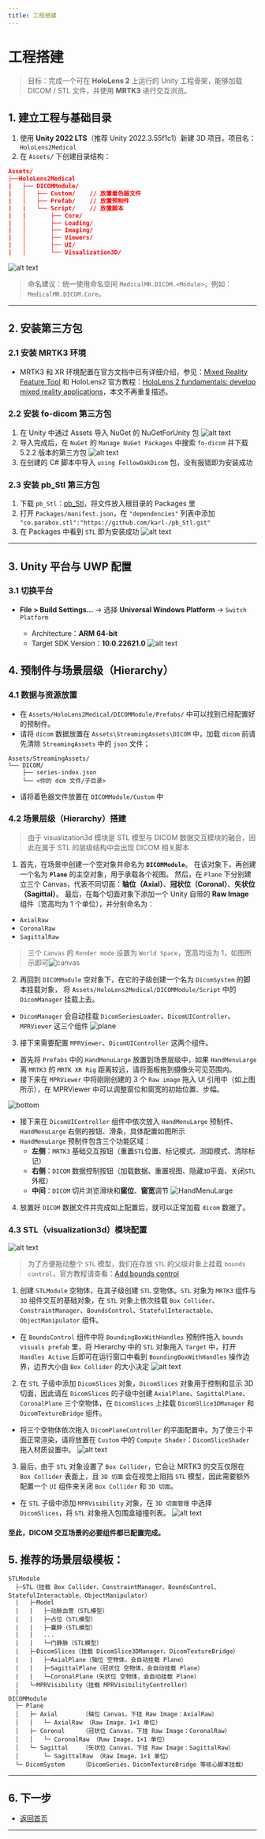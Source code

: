 ```yaml
---
title: 工程搭建
---
```

# 工程搭建

> 目标：完成一个可在 **HoloLens 2** 上运行的 Unity 工程骨架，能够加载 DICOM / STL 文件，并使用 **MRTK3** 进行交互浏览。

## 1. 建立工程与基础目录

1. 使用 **Unity 2022 LTS**（推荐 Unity 2022.3.55f1c1）新建 3D 项目，项目名：`HoloLens2Medical`
2. 在 `Assets/` 下创建目录结构：

```json
Assets/
├──HoloLens2Medical
|   ├── DICOMModule/
|   │   ├── Custom/    // 放置着色器文件
|   │   ├── Prefab/    // 放置预制件
|   |   └── Script/    // 放置脚本
|   |       ├── Core/
|   │       ├── Loading/
|   │       ├── Imaging/
|   │       ├── Viewers/
|   │       ├── UI/
|   │       └── Visualization3D/
```
![alt text](./imgs/document_structure.png)

> 命名建议：统一使用命名空间 `MedicalMR.DICOM.<Module>`，例如：`MedicalMR.DICOM.Core`。
---

## 2. 安装第三方包

### 2.1 安装 MRTK3 环境
* MRTK3 和 XR 环境配置在官方文档中已有详细介绍，参见：[Mixed Reality Feature Tool](https://learn.microsoft.com/en-us/windows/mixed-reality/develop/unity/welcome-to-mr-feature-tool) 和 HoloLens2 官方教程：[HoloLens 2 fundamentals: develop mixed reality applications](https://learn.microsoft.com/en-us/training/paths/beginner-hololens-2-tutorials/)，本文不再重复描述。

### 2.2 安装 fo-dicom 第三方包
1. 在 Unity 中通过 Assets 导入 NuGet 的 NuGetForUnity 包
![alt text](./imgs/import_packages.png)
2. 导入完成后，在 `NuGet` 的 `Manage NuGet Packages` 中搜索 `fo-dicom` 并下载 5.2.2 版本的第三方包
![alt text](./imgs/fo-dicom.png)
3. 在创建的 C# 脚本中导入 `using FellowOakDicom` 包，没有报错即为安装成功

### 2.3 安装 pb_Stl 第三方包
1. 下载 `pb_Stl`：[pb_Stl](https://github.com/karl-/pb_Stl)，将文件放入根目录的 Packages 里
2. 打开 `Packages/manifest.json`，在 `"dependencies"` 列表中添加 `"co.parabox.stl":"https://github.com/karl-/pb_Stl.git"`
3. 在 Packages 中看到 `STL` 即为安装成功
![alt text](./imgs/stl.png)
---

## 3. Unity 平台与 UWP 配置

### 3.1 切换平台

* **File > Build Settings…** → 选择 **Universal Windows Platform** → `Switch Platform`

  * Architecture：**ARM 64-bit**
  * Target SDK Version：**10.0.22621.0**
![alt text](./imgs/uwp.png)


## 4. 预制件与场景层级（Hierarchy）

### 4.1 数据与资源放置
* 在 `Assets/HoloLens2Medical/DICOMModule/Prefabs/` 中可以找到已经配置好的预制件。
* 请将 `dicom` 数据放置在 `Assets\StreamingAssets\DICOM` 中，加载 `dicom` 前请先清除 `StreamingAssets` 中的 `json` 文件；

```
Assets/StreamingAssets/
└── DICOM/
    ├── series-index.json
    └── <你的 dcm 文件/子目录>
```
* 请将着色器文件放置在 `DICOMModule/Custom` 中

### 4.2 场景层级（Hierarchy）搭建
> 由于 visualization3d 模块是 STL 模型与 DICOM 数据交互模块的融合，因此在属于 STL 的层级结构中会出现 DICOM 相关脚本

1. 首先，在场景中创建一个空对象并命名为 **`DICOMModule`**。
在该对象下，再创建一个名为 **`Plane`** 的主空对象，用于承载各个视图。
然后，在 `Plane` 下分别建立三个 Canvas，代表不同切面：**轴位（Axial）**、**冠状位（Coronal）**、**矢状位（Sagittal）**。
最后，在每个切面对象下添加一个 Unity 自带的 **Raw Image** 组件（宽高均为 1 个单位），并分别命名为：

* `AxialRaw`
* `CoronalRaw`
* `SagittalRaw`
> 三个 `Canvas` 的 `Render mode` 设置为 `World Space`，宽高均设为 1，如图所示即可![canvas](./imgs/canvas.png)


2. 再回到 `DICOMModule` 空对象下，在它的子级创建一个名为 `DicomSystem` 的脚本挂载对象，
将 `Assets/HoloLens2Medical/DICOMModule/Script` 中的 `DicomManager` 挂载上去。
* `DicomManager` 会自动挂载 `DicomSeriesLoader`、`DicomUIController`、`MPRViewer` 这三个组件
![plane](./imgs/plane.png)

3. 接下来需要配置 `MPRViewer`、`DicomUIController` 这两个组件。
* 首先将 `Prefabs` 中的 `HandMenuLarge` 放置到场景层级中，如果 `HandMenuLarge` 离 `MRTK3` 的 `MRTK XR Rig` 距离较远，请将面板拖到摄像头可见范围内。
* 接下来在 `MPRViewer` 中将刚刚创建的 3 个 `Raw image` 拖入 UI 引用中（如上图所示），在 MPRViewer 中可以调整窗位和窗宽的初始位置、步幅。

![bottom](./imgs/bottom.png)
* 接下来在 `DicomUIController` 组件中依次放入 `HandMenuLarge` 预制件、`HandMenuLarge` 右侧的按钮、滑条，具体配置如图所示
* `HandMenuLarge` 预制件包含三个功能区域：
  - **左侧**：`MRTK3` 基础交互按钮（重置`STL`位置、标记模式、测距模式、清除标记）
  - **右侧**：`DICOM` 数据控制按钮（加载数据、重置视图、隐藏`3D`平面、关闭`STL`外框）  
  - **中间**：`DICOM` 切片浏览滑块和**窗位**、**窗宽**调节
![HandMenuLarge](./imgs/HandMenuLarge.png)

4. 放置好 `DICOM` 数据文件并完成如上配置后，就可以正常加载 `dicom` 数据了。

### 4.3 STL（visualization3d）模块配置
![alt text](./imgs/BoundingBoxWithHandles.png)
> 为了方便拖动整个 `STL` 模型，我们在存放 `STL` 的父级对象上挂载 `bounds control`，官方教程请查看：[Add bounds control](https://learn.microsoft.com/en-us/training/modules/get-started-with-object-interaction/5-7-exercise-manipulate-3d-objects-with-bounds-control)

1. 创建 `STLModule` 空物体，在其子级创建 `STL` 空物体。`STL` 对象为 `MRTK3` 组件与 `3D` 组件交互的基础对象，在 `STL` 对象上依次挂载 `Box Collider`、`ConstraintManager`、`BoundsControl`、`StatefulInteractable`、`ObjectManipulator` 组件。
* 在 `BoundsControl` 组件中将 `BoundingBoxWithHandles` 预制件拖入 `bounds visuals prefab` 里，将 Hierarchy 中的 `STL` 对象拖入 `Target` 中，打开 `Handles Active` 后即可在运行窗口中看到 `BoundingBoxWithHandles` 操作边界，边界大小由 `Box Collider` 的大小决定
![alt text](./imgs/BoundsControl.png)

2. 在 `STL` 子级中添加 `DicomSlices` 对象，`DicomSlices` 对象用于控制和显示 3D 切面，因此请在 `DicomSlices` 的子级中创建 `AxialPlane`、`SagittalPlane`、`CoronalPlane` 三个空物体，在 `DicomSlices` 上挂载 `DicomSlice3DManager` 和 `DicomTextureBridge` 组件。
* 将三个空物体依次拖入 `DicomPlaneController` 的平面配置中。为了使三个平面正常渲染，请将放置在 `Custom` 中的 `Compute Shader`：`DicomSliceShader` 拖入材质设置中。
![alt text](./imgs/DicomPlaneController.png)

3. 最后，由于 `STL` 对象设置了 `Box Collider`，它会让 MRTK3 的交互仅限在 `Box Collider` 表面上，且 `3D 切面` 会在视觉上阻挡 `STL` 模型，因此需要额外配置一个 `UI` 组件来关闭 `Box Collider` 和 `3D 切面`。
* 在 `STL` 子级中添加 `MPRVisibility` 对象，在 `3D 切面管理` 中选择 `DicomSlices`，将 `STL` 对象拖入包围盒碰撞列表。
![alt text](./imgs/MPRVisibility.png)

#### 至此，DICOM 交互场景的必要组件都已配置完成。

## 5. 推荐的场景层级模板：
```
STLModule
  ├─STL（挂载 Box Collider、ConstraintManager、BoundsControl、StatefulInteractable、ObjectManipulator）
  |   ├─Model
  |   |   ├─动脉血管（STL模型）
  |   |   ├─占位（STL模型）
  |   |   ├─囊肿（STL模型）
  |   |   ...
  |   |   └─门静脉（STL模型）
  |   ├─DicomSlices（挂载 DicomSlice3DManager、DicomTextureBridge）
  |   |   ├─AxialPlane（轴位 空物体，会自动挂载 Plane）
  |   |   ├─SagittalPlane（冠状位 空物体，会自动挂载 Plane）
  |   |   └─CoronalPlane（矢状位 空物体，会自动挂载 Plane）
  |   └─MPRVisibility（挂载 MPRVisibilityController）
  |
DICOMModule
  ├─ Plane
  │   ├─ Axial       （轴位 Canvas，下挂 Raw Image：AxialRaw）
  │   │   └─ AxialRaw （Raw Image，1×1 单位）
  │   ├─ Coronal     （冠状位 Canvas，下挂 Raw Image：CoronalRaw）
  │   │   └─ CoronalRaw （Raw Image，1×1 单位）
  │   └─ Sagittal    （矢状位 Canvas，下挂 Raw Image：SagittalRaw）
  │       └─ SagittalRaw （Raw Image，1×1 单位）
  └─ DicomSystem     （DicomSeries、DicomTextureBridge 等核心脚本挂载）

```
---
## 6. 下一步
* [返回首页](../README.md)
---